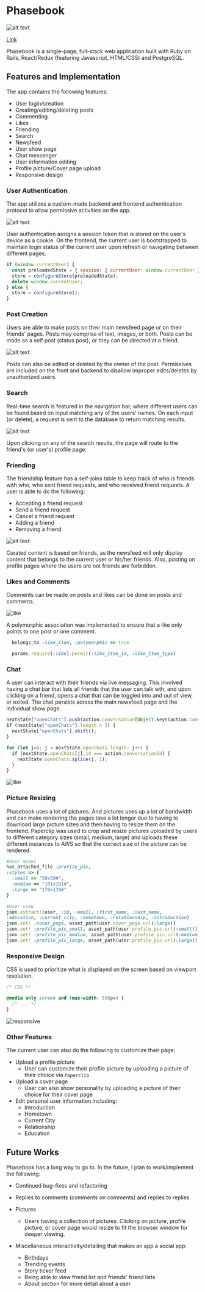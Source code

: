 # Phasebook

![alt text](/docs/production_readme_misc/phasebook.png)


[Link][phasebook]

[phasebook]: https://phasebook-august.herokuapp.com/

Phasebook is a single-page, full-stack web application built with Ruby on Rails, React/Redux (featuring Javascript, HTML/CSS) and PostgreSQL.

## Features and Implementation  

  The app contains the following features:
  * User login/creation
  * Creating/editing/deleting posts
  * Commenting
  * Likes
  * Friending
  * Search
  * Newsfeed
  * User show page
  * Chat messenger
  * User information editing
  * Profile picture/Cover page upload
  * Responsive design


### User Authentication

The app utilizes a custom-made backend and frontend authentication protocol to allow
permissive activities on the app.

![alt text](/docs/production_readme_misc/login_signup.gif)

User authentication assigns a session token that is stored on the user's device as a cookie. On the frontend, the current user is bootstrapped to maintain login status of the current user upon refresh or navigating between different pages.

```javascript
if (window.currentUser) {
  const preloadedState = { session: { currentUser: window.currentUser }};
  store = configureStore(preloadedState);
  delete window.currentUser;
} else {
  store = configureStore();
}
```

### Post Creation

Users are able to make posts on their main newsfeed page or on their friends' pages. Posts may comprise of text, images, or both. Posts can be made as a self post (status post), or they can be directed at a friend.

![alt text](/docs/production_readme_misc/post_creation.gif)

Posts can also be edited or deleted by the owner of the post. Permissives are included on the front and backend to disallow improper edits/deletes by unauthorized users.

### Search

Real-time search is featured in the navigation bar, where different users can be found based on input matching any of the users' names. On each input (or delete), a request is sent to the database to return matching results.

![alt text](/docs/production_readme_misc/search.gif)

Upon clicking on any of the search results, the page will route to the friend's (or user's) profile page.

### Friending

The friendship feature has a self-joins table to keep track of who is friends with who, who sent friend requests, and who received friend requests. A user is able to do the following:
* Accepting a friend request
* Send a friend request
* Cancel a friend request
* Adding a friend
* Removing a friend

![alt text](/docs/production_readme_misc/friends.gif)

Curated content is based on friends, as the newsfeed will only display content that belongs to the current user or his/her friends. Also, posting on profile pages where the users are not friends are forbidden.

### Likes and Comments

Comments can be made on posts and likes can be done on posts and comments.

![like](/docs/production_readme_misc/comments_likes.gif)

A polymorphic association was implemented to ensure that a like only points to one post or one comment.

```ruby
  belongs_to :like_item, :polymorphic => true

  params.require(:like).permit(:like_item_id, :like_item_type)
```

### Chat

A user can interact with their friends via live messaging. This involved having a chat bar that lists all friends that the user can talk wth, and upon clicking on a friend, opens a chat that can be toggled into and out of view, or exited.
The chat persists across the main newsfeed page and the individual show page.

```javascript
nextState["openChats"].push(action.conversation[Object.keys(action.conversation)[0]]);
if (nextState["openChats"].length > 3) {
  nextState["openChats"].shift();
}
```
```javascript
for (let j=0; j < nextState.openChats.length; j++) {
  if (nextState.openChats[j].id === action.conversationId) {
    nextState.openChats.splice(j, 1);
  }
}
```

![like](/docs/production_readme_misc/chat.gif)

### Picture Resizing

Phasebook uses a lot of pictures. And pictures uses up a lot of bandwidth and can make rendering the pages take a lot longer due to having to download large picture sizes and then having to resize them on the frontend. Paperclip was used to crop and resize pictures uploaded by users to different category sizes (small, medium, large) and uploads these different instances to AWS so that the correct size of the picture can be rendered.

```ruby
#User model
has_attached_file :profile_pic,
:styles => {
  :small => "50x50#",
  :medium => "101x101#",
  :large => "170x170#"
}

#User view
json.extract!(user, :id, :email, :first_name, :last_name,
:education, :current_city, :hometown, :relationship, :introduction)
json.set! :cover_page, asset_path(user.cover_page.url(:large))
json.set! :profile_pic_small, asset_path(user.profile_pic.url(:small))
json.set! :profile_pic_medium, asset_path(user.profile_pic.url(:medium))
json.set! :profile_pic_large, asset_path(user.profile_pic.url(:large))

```

### Responsive Design

CSS is used to prioritize what is displayed on the screen based on viewport resolution.

```CSS
/* CSS */

@media only screen and (max-width: 590px) {
  /* ... */
}

```

![responsive](/docs/production_readme_misc/responsive_example.gif)



### Other Features

The current user can also do the following to customize their page:

* Upload a profile picture
  - User can customize their profile picture by uploading a picture of their choice via `Paperclip`
* Upload a cover page
  - User can also show personality by uploading a picture of their choice for their cover page
* Edit personal user information including:
  - Introduction
  - Hometown
  - Current City
  - Relationship
  - Education


## Future Works

Phasebook has a long way to go to. In the future, I plan to work/implement the following:

* Continued bug-fixes and refactoring

* Replies to comments (comments on comments) and replies to replies

* Pictures
  - Users having a collection of pictures. Clicking on picture, profile picture, or cover page would resize to fit the browser window for deeper viewing.

* Miscellaneous interactivity/detailing that makes an app a social app:
  - Birthdays
  - Trending events
  - Story ticker feed
  - Being able to view friend list and friends' friend lists
  - About section for more detail about a user
